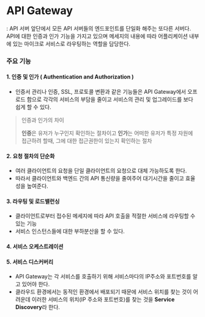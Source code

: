 # API Gateway

:  API 서버 앞단에서 모든 API 서버들의 엔드포인트를 단일화 해주는 또다른 서버다. API에 대한 인증과 인가 기능을 가지고 있으며 메세지의 내용에 따라 어플리케이션 내부에 있는 마이크로 서비스로 라우팅하는 역할을 담당한다.



### 주요 기능

#### 1. 인증 및 인가 ( Authentication and Authorization )

- 인증서 관리나 인증, SSL,  프로토콜 변환과 같은 기능들은 API Gateway에서 오프로드 함으로 각각의 서비스의 부담을 줄이고 서비스의 관리 및 업그레이드를 보다 쉽게 할 수 있다.

> 인증과 인가의 차이
>
> **인증**은 유저가 누구인지 확인하는 절차이고 **인가**는 어떠한 유저가 특정 자원에 접근하려 할때, 그에 대한 접근권한이 있는지 확인하는 절차



#### 2. 요청 절차의 단순화

- 여러 클라이언트의 요청을 단일 클라이언트의 요청으로 대체 가능하도록 한다.
- 따라서 클라이언트와 백엔드 간의 API 통신량을 줄여주어 대기시간을 줄이고 효율성을 높여준다.



#### 3. 라우팅 및 로드밸런싱

- 클라이언트로부터 접수된 메세지에 따라 API 호출을 적절한 서비스에 라우팅할 수 있는 기능
- 서비스 인스턴스들에 대한 부하분산을 할 수 있다.



#### 4. 서비스 오케스트레이션



#### 5. 서비스 디스커버리

- API Gateway는 각 서비스를 호출하기 위해 서비스마다의 IP주소와 포트번호를 알고 있어야 한다.
- 클라우드 환경에서는 동적인 환경에서 배포되기 때문에 서비스 위치를 찾는 것이 어려운데 이러한 서비스의 위치(IP 주소와 포트번호)를 찾는 것을 **Service Discovery**라 한다.